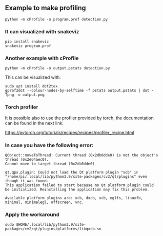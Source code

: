 ## Example to make profiling

```
python -m cProfile -o program.prof detection.py

```

### It can visualized with snakeviz

```
pip install snakeviz
snakeviz program.prof
```

### Another example with cProfile

```
python -m cProfile -o output.pstats detection.py
```

This can be visualized with:

```
sudo apt install dot2tex
gprof2dot --colour-nodes-by-selftime -f pstats output.pstats | dot -Tpng -o output.png
```

### Torch profiler

It is possible also to use the profiler provided by torch, the documentation can be
found in the next link:

https://pytorch.org/tutorials/recipes/recipes/profiler_recipe.html


### In case you have the following error:

```
QObject::moveToThread: Current thread (0x2db0dde0) is not the object's thread (0x2e64aec0).
Cannot move to target thread (0x2db0dde0)

qt.qpa.plugin: Could not load the Qt platform plugin "xcb" in "/home/pi/.local/lib/python3.9/site-packages/cv2/qt/plugins" even though it was found.
This application failed to start because no Qt platform plugin could be initialized. Reinstalling the application may fix this problem.

Available platform plugins are: xcb, dxcb, xcb, eglfs, linuxfb, minimal, minimalegl, offscreen, vnc.
```

### Apply the workaround

```
sudo $HOME/.local/lib/python3.9/site-packages/cv2/qt/plugins/platforms/libqxcb.so
```
